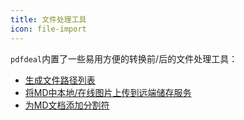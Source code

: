 ```yaml
---
title: 文件处理工具
icon: file-import
---
```


`pdfdeal`内置了一些易用方便的转换前/后的文件处理工具：

- [生成文件路径列表](./Gen_folder.md)
- [将MD中本地/在线图片上传到远端储存服务](./MD_imgs.md)
- [为MD文档添加分割符](./Auto_split.md)